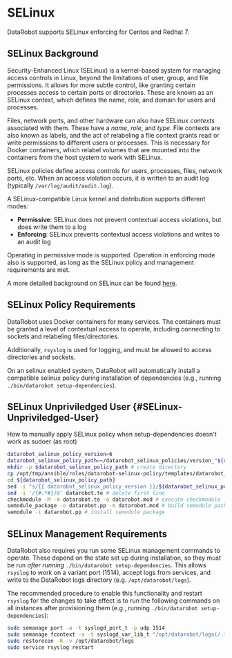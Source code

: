 # SELinux

DataRobot supports SELinux enforcing for Centos and Redhat 7.

## SELinux Background

Security-Enhanced Linux (SELinux) is a kernel-based system for managing access
controls in Linux, beyond the limitations of user, group, and file
permissions. It allows for more subtle control, like granting certain processes
access to certain ports or directories. These are known as an SELinux context,
which defines the name, role, and domain for users and processes.

Files, network ports, and other hardware can also have SELinux *contexts*
associated with them. These have a *name*, *role*, and *type*. File contexts are
also known as labels, and the act of relabeling a file context grants read or
write permissions to different users or processes. This is necessary for
Docker containers, which relabel volumes that are mounted into the
containers from the host system to work with SELinux.

SELinux policies define access controls for users, processes, files,
network ports, etc. When an access violation occurs, it is written to an
audit log (typically `/var/log/audit/audit.log`).

A SELinux-compatible Linux kernel and distribution supports different modes:

* **Permissive**: SELinux does not prevent contextual access violations,
but does write them to a log
* **Enforcing**: SELinux prevents contextual access violations and
writes to an audit log

Operating in permissive mode is supported. Operation in enforcing mode
also is supported, as long as the SELinux policy and management
requirements are met.

A more detailed background on SELinux can be found
[here](https://access.redhat.com/documentation/en-US/Red_Hat_Enterprise_Linux/7/html/SELinux_Users_and_Administrators_Guide/).

## SELinux Policy Requirements

DataRobot uses Docker containers for many services. The containers must be
granted a level of contextual access to operate, including connecting to
sockets and relabeling files/directories.

Additionally, `rsyslog` is used for logging, and must be allowed to access
directories and sockets.

On an selinux enabled system, DataRobot will automatically install a compatible selinux policy during installation of dependencies (e.g., running `./bin/datarobot setup-dependencies`).

## SELinux Unpriviledged User {#SELinux-Unpriviledged-User}

How to manually apply SELinux policy when setup-dependencies doesn't work as sudoer (as root)
```bash
datarobot_selinux_policy_version=6
datarobot_selinux_policy_path=~/datarobot_selinux_policies/version_"${datarobot_selinux_policy_version}"
mkdir -p $datarobot_selinux_policy_path # create directory
cp /opt/tmp/ansible/roles/datarobot-selinux-policy/templates/datarobot_selinux_policy "${datarobot_selinux_policy_path}"/datarobot.te # copy DataRobot type enforcement file
cd ${datarobot_selinux_policy_path}
sed -i "s/{{ datarobot_selinux_policy_version }}/${datarobot_selinux_policy_version}/g" datarobot.te # replace jinja with version number
sed -i '/{#.*#}/d' datarobot.te # delete first line
checkmodule -M -m datarobot.te -o datarobot.mod # execute checkmodule
semodule_package -o datarobot.pp -m datarobot.mod # build semodule package
semodule -i datarobot.pp # install semodule package
```

## SELinux Management Requirements

DataRobot also requires you run some SELinux management commands to operate.
These depend on the state set up during installation, so they must be run *after running* `./bin/datarobot setup-dependencies`.
This allows `rsyslog` to work on a variant port (1514), accept logs from services, and write to the DataRobot logs directory (e.g. `/opt/datarobot/logs`).

The recommended procedure to enable this functionality and restart `rsyslog` for the changes to take effect is to run the following commands on all instances after provisioning them (e.g., running `./bin/datarobot setup-dependencies`):

```bash
sudo semanage port -a -t syslogd_port_t -p udp 1514
sudo semanage fcontext -a -t syslogd_var_lib_t "/opt/datarobot/logs(/.*)?"
sudo restorecon -R -v /opt/datarobot/logs
sudo service rsyslog restart
```


